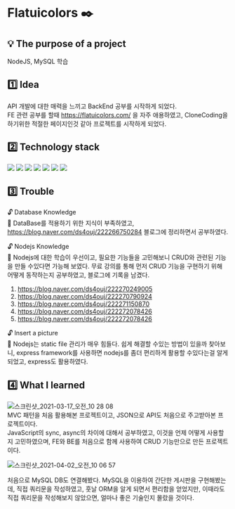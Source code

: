 # Flatuicolors :black_nib:
## :bulb: The purpose of a project
  NodeJS, MySQL 학습
  
## :one: Idea
  API 개발에 대한 매력을 느끼고 BackEnd 공부를 시작하게 되었다.  
  FE 관련 공부를 할때 https://flatuicolors.com/ 을 자주 애용하였고, CloneCoding을 하기위한 적절한 페이지인것 같아 프로젝트를 시작하게 되었다.  
##  :two: Technology stack
  <img src="https://img.shields.io/badge/HTML5-E34F26?style=flat&logo=HTML5&logoColor=white"/> <img src="https://img.shields.io/badge/CSS-1572B6?style=flat&logo=CSS3&logoColor=white"/> <img src="https://img.shields.io/badge/JavaScript-F7DF1E?style=flat&logo=JavaScript&logoColor=white"/> <img src="https://img.shields.io/badge/express-000000?style=flat&logo=express&logoColor=white"/> <img src="https://img.shields.io/badge/Node.js-339933?style=flat&logo=Node.js&logoColor=white"/> <img src="https://img.shields.io/badge/Pug-A86454?style=flat&logo=Pug&logoColor=white"/> <img src="https://img.shields.io/badge/MySQL-4479A1?style=flat&logo=MySQL&logoColor=white"/> 
##  :three: Trouble
  :unlock: Database Knowledge    
  :key: DataBase를 적용하기 위한 지식이 부족하였고, https://blog.naver.com/ds4ouj/222266750284 블로그에 정리하면서 공부하였다.  
    
  :unlock: Nodejs Knowledge  
  :key: Nodejs에 대한 학습이 우선이고, 필요한 기능들을 고민해보니 CRUD와 관련된 기능을 만들 수있다면 가능해 보였다. 무료 강의를 통해 먼저 CRUD 기능을 구현하기 위해 어떻게 동작하는지 공부하였고, 블로그에 기록을 남겼다.
  1) https://blog.naver.com/ds4ouj/222270249005  
  2) https://blog.naver.com/ds4ouj/222270790924  
  3) https://blog.naver.com/ds4ouj/222271150870  
  4) https://blog.naver.com/ds4ouj/222272078426  
  5) https://blog.naver.com/ds4ouj/222272078426  
  
  :unlock: Insert a picture    
  :key: Nodejs는 static file 관리가 매우 힘들다. 쉽게 해결할 수있는 방법이 있을까 찾아보니, express framework를 사용하면 nodejs를 좀더 편리하게 활용할 수있다는걸 알게 되었고, express도 활용하였다.
##  :four: What I learned
  ![스크린샷_2021-03-17_오전_10 28 08](https://user-images.githubusercontent.com/76645095/161980824-b1552aaf-3dd5-4153-878b-2a41735cd0dd.png)  
  MVC 패턴을 처음 활용해본 프로젝트이고, JSON으로 API도 처음으로 주고받아본 프로젝트이다.  
  JavaScript의 sync, async의 차이에 대해서 공부하였고, 이것을 언제 어떻게 사용할지 고민하였으며, FE와 BE를 처음으로 함께 사용하여 CRUD 기능만으로 만든 프로젝트이다.  
    
  ![스크린샷_2021-04-02_오전_10 06 57](https://user-images.githubusercontent.com/76645095/161982822-a36b6b07-c308-4bd4-8bb3-3fc3dbbb4042.png)  
    
  처음으로 MySQL DB도 연결해봤다. MySQL을 이용하여 간단한 게시판을 구현해봤는데, 직접 쿼리문을 작성하였고, 훗날 ORM을 알게 되면서 편리함을 얻었지만, 이때라도 직접 쿼리문을 작성해보지 않았으면, 얼마나 좋은 기술인지 몰랐을 것이다.
